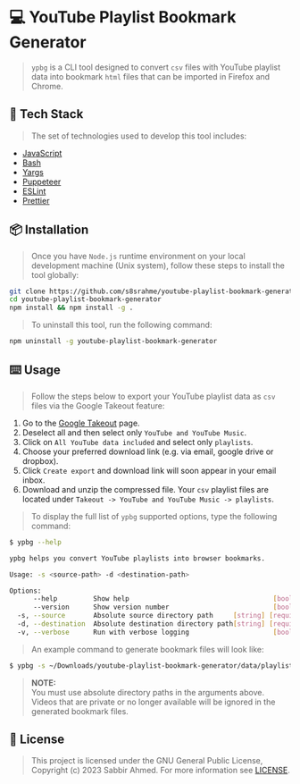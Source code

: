 # 💻 YouTube Playlist Bookmark Generator

> `ypbg` is a CLI tool designed to convert `csv` files with YouTube playlist data into bookmark `html` files that can be imported in Firefox and Chrome.

## 🔋 Tech Stack

> The set of technologies used to develop this tool includes:

- [JavaScript](https://developer.mozilla.org/en-US/docs/Web/javascript)
- [Bash](https://www.gnu.org/software/bash/)
- [Yargs](https://yargs.js.org/)
- [Puppeteer](https://pptr.dev/)
- [ESLint](https://eslint.org/)
- [Prettier](https://prettier.io/)

## 📦 Installation

> Once you have `Node.js` runtime environment on your local development machine (Unix system), follow these steps to install the tool globally:

```bash
git clone https://github.com/s8srahme/youtube-playlist-bookmark-generator.git
cd youtube-playlist-bookmark-generator
npm install && npm install -g .
```

> To uninstall this tool, run the following command:

```bash
npm uninstall -g youtube-playlist-bookmark-generator
```

## ⌨️ Usage

> Follow the steps below to export your YouTube playlist data as `csv` files via the Google Takeout feature:

1. Go to the [Google Takeout](https://takeout.google.com/) page.
2. Deselect all and then select only `YouTube and YouTube Music`.
3. Click on `All YouTube data included` and select only `playlists`.
4. Choose your preferred download link (e.g. via email, google drive or dropbox).
5. Click `Create export` and download link will soon appear in your email inbox.
6. Download and unzip the compressed file. Your `csv` playlist files are located under `Takeout -> YouTube and YouTube Music -> playlists`.

> To display the full list of `ypbg` supported options, type the following command:

```bash
$ ypbg --help

ypbg helps you convert YouTube playlists into browser bookmarks.

Usage: -s <source-path> -d <destination-path>

Options:
      --help         Show help                                    [boolean]
      --version      Show version number                          [boolean]
  -s, --source       Absolute source directory path     [string] [required]
  -d, --destination  Absolute destination directory path[string] [required]
  -v, --verbose      Run with verbose logging                     [boolean]
```

> An example command to generate bookmark files will look like:

```bash
$ ypbg -s ~/Downloads/youtube-playlist-bookmark-generator/data/playlists -d ~/Downloads/youtube-playlist-bookmark-generator/data/bookmarks -v
```

> **NOTE:**<br />You must use absolute directory paths in the arguments above. Videos that are private or no longer available will be ignored in the generated bookmark files.

## 🚨 License

> This project is licensed under the GNU General Public License, Copyright (c) 2023 Sabbir Ahmed. For more information see [LICENSE](/LICENSE).
